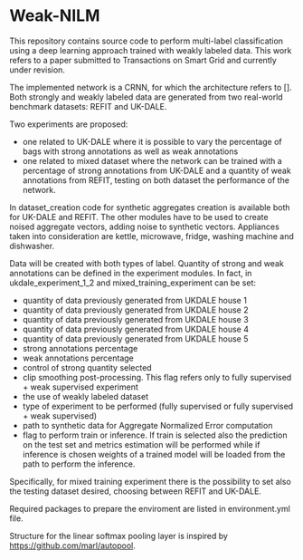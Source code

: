 # Weak-NILM
This repository contains source code to perform multi-label classification using a deep learning approach trained with weakly labeled data. This work refers to a paper submitted to Transactions on Smart Grid and currently under revision. 

The implemented network is a CRNN, for which the architecture refers to [].
Both strongly and weakly labeled data are generated from two real-world benchmark datasets: REFIT and UK-DALE.

Two experiments are proposed:
- one related to UK-DALE where it is possible to vary the percentage of bags with strong annotations as well as weak annotations
- one related to mixed dataset where the network can be trained with a percentage of strong annotations from UK-DALE and a quantity of weak annotations from REFIT, testing on both dataset the performance of the network. 

In dataset_creation code for synthetic aggregates creation is available both for UK-DALE and REFIT. The other modules have to be used to create noised aggregate vectors, adding noise to synthetic vectors.
Appliances taken into consideration are kettle, microwave, fridge, washing machine and dishwasher.

Data will be created with both types of label. Quantity of strong and weak annotations can be defined in the experiment modules. In fact, in ukdale_experiment_1_2 and mixed_training_experiment can be set:

- quantity of data previously generated from UKDALE house 1
- quantity of data previously generated from UKDALE house 2
- quantity of data previously generated from UKDALE house 3
- quantity of data previously generated from UKDALE house 4
- quantity of data previously generated from UKDALE house 5
- strong annotations percentage
- weak annotations percentage
- control of strong quantity selected 
- clip smoothing post-processing. This flag refers only to fully supervised + weak supervised experiment 
- the use of weakly labeled dataset
- type of experiment to be performed (fully supervised or fully supervised + weak supervised) 
- path to synthetic data for Aggregate Normalized Error computation
- flag to perform train or inference. If train is selected also the prediction on the test set and metrics estimation will be performed while if inference is chosen weights of a trained model will be loaded from the path to perform the inference.  

Specifically, for mixed training experiment there is the possibility to set also the testing dataset desired, choosing between REFIT and UK-DALE. 

Required packages to prepare the enviroment are listed in environment.yml file.

Structure for the linear softmax pooling layer is inspired by https://github.com/marl/autopool.







